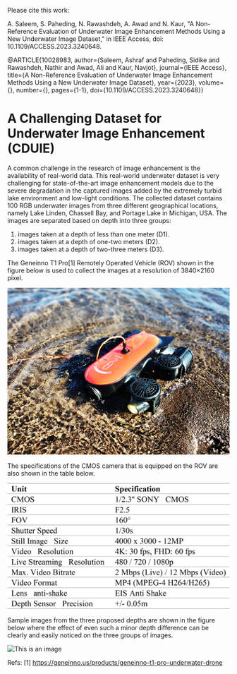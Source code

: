 Please cite this work:

A. Saleem, S. Paheding, N. Rawashdeh, A. Awad and N. Kaur, "A Non-Reference Evaluation of Underwater Image Enhancement Methods Using a New Underwater Image Dataset," in IEEE Access, doi: 10.1109/ACCESS.2023.3240648.

@ARTICLE{10028983,
  author={Saleem, Ashraf and Paheding, Sidike and Rawashdeh, Nathir and Awad, Ali and Kaur, Navjot},
  journal={IEEE Access}, 
  title={A Non-Reference Evaluation of Underwater Image Enhancement Methods Using a New Underwater Image Dataset}, 
  year={2023},
  volume={},
  number={},
  pages={1-1},
  doi={10.1109/ACCESS.2023.3240648}}
  
# A Challenging Dataset for Underwater Image Enhancement (CDUIE)
A common challenge in the research of image enhancement is the availability of real-world data. This real-world underwater dataset is very challenging for state-of-the-art image enhancement models due to the severe degradation in the captured images added by the extremely turbid lake environment and low-light conditions. The collected dataset contains 100 RGB underwater images from three different geographical locations, namely Lake Linden, Chassell Bay, and Portage Lake in Michigan, USA. The images are separated based on depth into three groups:
1) images taken at a depth of less than one meter (D1).
2) images taken at a depth of one-two meters (D2).
3) images taken at a depth of two-three meters (D3).

The Geneinno T1 Pro[1] Remotely Operated Vehicle (ROV) shown in the figure below is used to collect the images at a resolution of 3840×2160 pixel.

![This is an image](/Supp/Geneinno.png)

The specifications of the CMOS camera that is equipped on the ROV are also shown in the table below.

![This is an image](/Supp/Specs.png)

Sample images from the three proposed depths are shown in the figure below where the effect of even such a minor depth difference can be clearly and easily noticed on the three groups of images. 

![This is an image](/Supp/Samples.png)

Refs:
[1] https://geneinno.us/products/geneinno-t1-pro-underwater-drone


